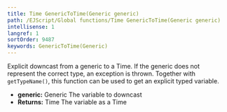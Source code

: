 ```yaml
---
title: Time GenericToTime(Generic generic)
path: /EJScript/Global functions/Time GenericToTime(Generic generic)
intellisense: 1
langref: 1
sortOrder: 9487
keywords: GenericToTime(Generic)
---
```



Explicit downcast from a generic to a Time. If the generic does not represent the correct type, an exception is thrown. Together with `getTypeName()`, this function can be used to get an explicit typed variable.



* **generic:** Generic The variable to downcast
* **Returns:** Time The variable as a Time


